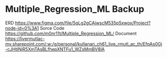 # Multiple_Regression_ML Backup
ERD https://www.figma.com/file/5qLg2gCAjwscM535p5xwox/Project?node-id=0%3A1
Sorce Code https://github.com/m0nr11t/Multiple_Regression_ML/
Document https://livermutlac-my.sharepoint.com/:w:/g/personal/kullanan_ch61_live_rmutl_ac_th/EfpAs0Gj-cJHtINjR5XmTAsBLfhepXNTFu1_WZsMmBV8lA
